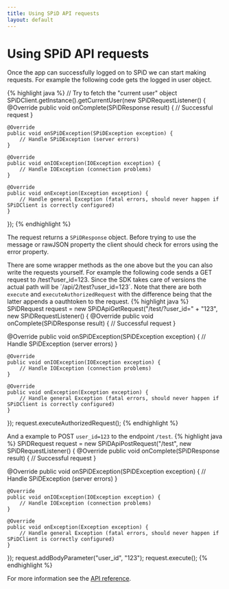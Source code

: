 ```yaml
---
title: Using SPiD API requests
layout: default
---
```

Using SPiD API requests
===================
Once the app can successfully logged on to SPiD we can start making requests. For example the following code gets the logged in user object.

{% highlight java %}
// Try to fetch the "current user" object
SPiDClient.getInstance().getCurrentUser(new SPiDRequestListener() {
    @Override
    public void onComplete(SPiDResponse result) {
        // Successful request
    }

    @Override
    public void onSPiDException(SPiDException exception) {
        // Handle SPiDException (server errors)
    }

    @Override
    public void onIOException(IOException exception) {
        // Handle IOException (connection problems)
    }

    @Override
    public void onException(Exception exception) {
        // Handle general Exception (fatal errors, should never happen if SPiDClient is correctly configured)
    }
});
{% endhighlight %}

The request returns a `SPiDResponse` object. Before trying to use the message or rawJSON property the client should check for errors using the error property.

There are some wrapper methods as the one above but the you can also write the requests yourself.
For example the following code sends a GET request to /test?user_id=123. Since the SDK takes care of versions the actual path will be ´/api/2/test?user_id=123´. Note that there are both `execute` and `executeAuthorizedRequest` with the difference being that the latter appends a oauthtoken to the request.
{% highlight java %}
SPiDRequest request = new SPiDApiGetRequest("/test/?user_id=" + "123", new SPiDRequestListener() {
    @Override
    public void onComplete(SPiDResponse result) {
        // Successful request
    }

   @Override
    public void onSPiDException(SPiDException exception) {
        // Handle SPiDException (server errors)
    }

    @Override
    public void onIOException(IOException exception) {
        // Handle IOException (connection problems)
    }

    @Override
    public void onException(Exception exception) {
        // Handle general Exception (fatal errors, should never happen if SPiDClient is correctly configured)
    }
});
request.executeAuthorizedRequest();
{% endhighlight %}

And a example to POST `user_id=123` to the endpoint `/test`.
{% highlight java %}
SPiDRequest request = new SPiDApiPostRequest("/test", new SPiDRequestListener() {
    @Override
    public void onComplete(SPiDResponse result) {
        // Successful request
    }

   @Override
    public void onSPiDException(SPiDException exception) {
        // Handle SPiDException (server errors)
    }

    @Override
    public void onIOException(IOException exception) {
        // Handle IOException (connection problems)
    }

    @Override
    public void onException(Exception exception) {
        // Handle general Exception (fatal errors, should never happen if SPiDClient is correctly configured)
    }
});
request.addBodyParameter("user_id", "123");
request.execute();
{% endhighlight %}

For more information see the [API reference](api/index.html "API reference").

